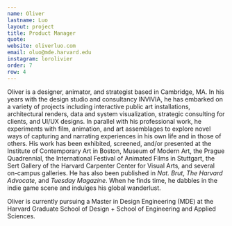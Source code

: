 ```yaml
---
name: Oliver
lastname: Luo
layout: project
title: Product Manager
quote:
website: oliverluo.com
email: oluo@mde.harvard.edu
instagram: lorolivier
order: 7
row: 4
---
```

Oliver is a designer, animator, and strategist based in Cambridge, MA. In his years with the design studio and consultancy INVIVIA, he has embarked on a variety of projects including interactive public art installations, architectural renders, data and system visualization, strategic consulting for clients, and UI/UX designs. In parallel with his professional work, he experiments with film, animation, and art assemblages to explore novel ways of capturing and narrating experiences in his own life and in those of others. His work has been exhibited, screened, and/or presented at the Institute of Contemporary Art in Boston, Museum of Modern Art, the Prague Quadrennial, the International Festival of Animated Films in Stuttgart, the Sert Gallery of the Harvard Carpenter Center for Visual Arts, and several on-campus galleries. He has also been published in *Nat. Brut*, *The Harvard Advocate*, and *Tuesday Magazine*. When he finds time, he dabbles in the indie game scene and indulges his global wanderlust.

Oliver is currently pursuing a Master in Design Engineering (MDE) at the Harvard Graduate School of Design + School of Engineering and Applied Sciences. 
